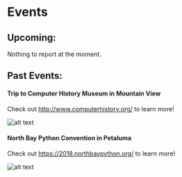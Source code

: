 # Events
## Upcoming:

Nothing to report at the moment.

## Past Events:

#### Trip to Computer History Museum in Mountain View

Check out <http://www.computerhistory.org/> to learn more!

![alt text](http://www.vintagecomputing.com/wp-content/images/chm/chm_large.jpg "Computer History Museum in Mountain View")

#### North Bay Python Convention in Petaluma

Check out <https://2018.northbaypython.org/> to learn more!

![alt text](https://secure.meetupstatic.com/photos/event/6/c/c/1/600_466467841.jpeg "North Bay Python Website")
